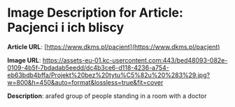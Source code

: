 # Image Description for Article: Pacjenci i ich bliscy
**Article URL**: [https://www.dkms.pl/pacjent](https://www.dkms.pl/pacjent)

**Image URL**: https://assets-eu-01.kc-usercontent.com:443/bed48093-082e-0109-4b5f-7bdadab5eedd/dc4b3ce6-d118-4236-a754-eb63bdb4bffa/Projekt%20bez%20tytu%C5%82u%20%283%29.jpg?w=800&h=450&auto=format&lossless=true&fit=cover

**Description**: arafed group of people standing in a room with a doctor
